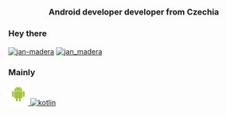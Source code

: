 <h3 align="center">Android developer developer from Czechia</h3>

<h3 align="left">Hey there</h3>
<p align="left">
<a href="https://linkedin.com/in/jan-madera" target="blank"><img align="center" src="https://raw.githubusercontent.com/rahuldkjain/github-profile-readme-generator/master/src/images/icons/Social/linked-in-alt.svg" alt="jan-madera" height="30" width="40" /></a>
<a href="https://instagram.com/jan_madera" target="blank"><img align="center" src="https://raw.githubusercontent.com/rahuldkjain/github-profile-readme-generator/master/src/images/icons/Social/instagram.svg" alt="jan_madera" height="30" width="40" /></a>
</p>

<h3 align="left">Mainly</h3>
<p align="left"> <a href="https://developer.android.com" target="_blank" rel="noreferrer"> <img src="https://raw.githubusercontent.com/devicons/devicon/master/icons/android/android-original-wordmark.svg" alt="android" width="40" height="40"/> </a> <a href="https://kotlinlang.org" target="_blank" rel="noreferrer"> <img src="https://www.vectorlogo.zone/logos/kotlinlang/kotlinlang-icon.svg" alt="kotlin" width="40" height="40"/> </a> </p>
